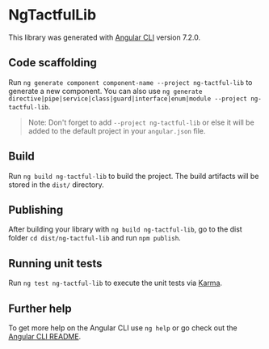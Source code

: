 # NgTactfulLib

This library was generated with [Angular CLI](https://github.com/angular/angular-cli) version 7.2.0.

## Code scaffolding

Run `ng generate component component-name --project ng-tactful-lib` to generate a new component. You can also use `ng generate directive|pipe|service|class|guard|interface|enum|module --project ng-tactful-lib`.
> Note: Don't forget to add `--project ng-tactful-lib` or else it will be added to the default project in your `angular.json` file. 

## Build

Run `ng build ng-tactful-lib` to build the project. The build artifacts will be stored in the `dist/` directory.

## Publishing

After building your library with `ng build ng-tactful-lib`, go to the dist folder `cd dist/ng-tactful-lib` and run `npm publish`.

## Running unit tests

Run `ng test ng-tactful-lib` to execute the unit tests via [Karma](https://karma-runner.github.io).

## Further help

To get more help on the Angular CLI use `ng help` or go check out the [Angular CLI README](https://github.com/angular/angular-cli/blob/master/README.md).
